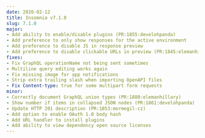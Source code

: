 ```yaml
---
date: 2020-02-12
title: Insomnia v7.1.0
slug: 7.1.0
major:
- Add ability to enable/disable plugins (PR:1855:develohpanda)
- Add preference to only show responses for the active environment
- Add preference to disable JS in response preview
- Add preference to disable clickable URLs in preview (PR:1845:elemanhillary)
fixes:
- Fix GraphQL operationName not being sent sometimes
- Multiline query editing works again
- Fix missing image for app notifications
- Strip extra trailing slash when importing OpenAPI files
- Fix Content-type: true for some multipart form requests
minor:
- Correctly document GraphQL union types (PR:1880:elemanhillary)
- Show number if items in collapsed JSON nodes (PR:1861:develohpanda)
- Update HTTP 201 description (PR:1853:mormegil-cz)
- Add option to enable OAuth 1.0 body hash
- Add URL handler to install plugins
- Add ability to view dependency open source licenses
---
```

